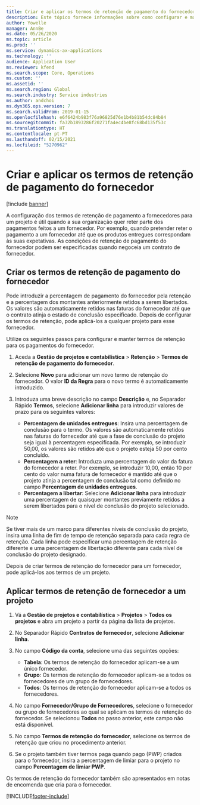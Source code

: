 ```yaml
---
title: Criar e aplicar os termos de retenção de pagamento do fornecedor
description: Este tópico fornece informações sobre como configurar e manter termos de retenção para pagamentos a fornecedores.
author: Yowelle
manager: AnnBe
ms.date: 05/26/2020
ms.topic: article
ms.prod: ''
ms.service: dynamics-ax-applications
ms.technology: ''
audience: Application User
ms.reviewer: kfend
ms.search.scope: Core, Operations
ms.custom: ''
ms.assetid: ''
ms.search.region: Global
ms.search.industry: Service industries
ms.author: andchoi
ms.dyn365.ops.version: 7
ms.search.validFrom: 2019-01-15
ms.openlocfilehash: e6f6424b983f76a96825d76e1b4b81b54dc84b84
ms.sourcegitcommit: fa32b1893286f20271fa4ec4be8fc68bd135f53c
ms.translationtype: HT
ms.contentlocale: pt-PT
ms.lasthandoff: 02/15/2021
ms.locfileid: "5270962"
---
```

# <a name="create-and-apply-vendor-payment-retention-terms"></a>Criar e aplicar os termos de retenção de pagamento do fornecedor

[!include [banner](../includes/banner.md)] 

A configuração dos termos de retenção de pagamento a fornecedores para um projeto é útil quando a sua organização quer reter parte dos pagamentos feitos a um fornecedor. Por exemplo, quando pretender reter o pagamento a um fornecedor até que os produtos entregues correspondam às suas expetativas. As condições de retenção de pagamento do fornecedor podem ser especificadas quando negoceia um contrato de fornecedor.

## <a name="create-vendor-payment-retention-terms"></a>Criar os termos de retenção de pagamento do fornecedor

Pode introduzir a percentagem de pagamento do fornecedor pela retenção e a percentagem dos montantes anteriormente retidos a serem libertados. Os valores são automaticamente retidos nas faturas do fornecedor até que o contrato atinja o estado de conclusão especificado. Depois de configurar os termos de retenção, pode aplicá-los a qualquer projeto para esse fornecedor.

Utilize os seguintes passos para configurar e manter termos de retenção para os pagamentos do fornecedor. 

1. Aceda a **Gestão de projetos e contabilística** > **Retenção** > **Termos de retenção de pagamento do fornecedor**.
2. Selecione **Novo** para adicionar um novo termo de retenção do fornecedor. O valor **ID da Regra** para o novo termo é automaticamente introduzido. 
3. Introduza uma breve descrição no campo **Descrição** e, no Separador Rápido **Termos**, selecione **Adicionar linha** para introduzir valores de prazo para os seguintes valores:

   - **Percentagem de unidades entregues**: Insira uma percentagem de conclusão para o termo. Os valores são automaticamente retidos nas faturas do fornecedor até que a fase de conclusão do projeto seja igual à percentagem especificada. Por exemplo, se introduzir 50,00, os valores são retidos até que o projeto esteja 50 por cento concluído.
   - **Percentagem a reter**: Introduza uma percentagem do valor da fatura do fornecedor a reter. Por exemplo, se introduzir 10,00, então 10 por cento do valor numa fatura de fornecedor é mantido até que o projeto atinja a percentagem de conclusão tal como definido no campo **Percentagem de unidades entregues**.
   - **Percentagem a libertar**: Selecione **Adicionar linha** para introduzir uma percentagem de quaisquer montantes previamente retidos a serem libertados para o nível de conclusão do projeto selecionado.

> [!NOTE]
> Se tiver mais de um marco para diferentes níveis de conclusão do projeto, insira uma linha de fim de tempo de retenção separada para cada regra de retenção. Cada linha pode especificar uma percentagem de retenção diferente e uma percentagem de libertação diferente para cada nível de conclusão do projeto designado.

Depois de criar termos de retenção do fornecedor para um fornecedor, pode aplicá-los aos termos de um projeto.

## <a name="apply-vendor-retention-terms-to-a-project"></a>Aplicar termos de retenção de fornecedor a um projeto

1. Vá a **Gestão de projetos e contabilística** > **Projetos** > **Todos os projetos** e abra um projeto a partir da página da lista de projetos.
2. No Separador Rápido **Contratos de fornecedor**, selecione **Adicionar linha**.
3. No campo **Código da conta**, selecione uma das seguintes opções: 

   - **Tabela**: Os termos de retenção do fornecedor aplicam-se a um único fornecedor.
   - **Grupo**: Os termos de retenção do fornecedor aplicam-se a todos os fornecedores de um grupo de fornecedores.
   - **Todos**: Os termos de retenção do fornecedor aplicam-se a todos os fornecedores.

4. No campo **Fornecedor/Grupo de Fornecedores**, selecione o fornecedor ou grupo de fornecedores ao qual se aplicam os termos de retenção do fornecedor. Se selecionou **Todos** no passo anterior, este campo não está disponível.
5. No campo **Termos de retenção do fornecedor**, selecione os termos de retenção que criou no procedimento anterior.
6. Se o projeto também tiver termos paga quando pago (PWP) criados para o fornecedor, insira a percentagem de limiar para o projeto no campo **Percentagem de limiar PWP**.

Os termos de retenção do fornecedor também são apresentados em notas de encomenda que cria para o fornecedor.


[!INCLUDE[footer-include](../includes/footer-banner.md)]